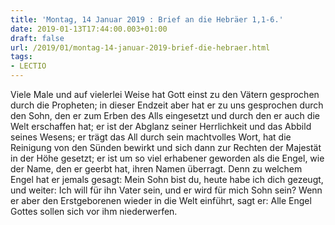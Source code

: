 ```yaml
---
title: 'Montag, 14 Januar 2019 : Brief an die Hebräer 1,1-6.'
date: 2019-01-13T17:44:00.003+01:00
draft: false
url: /2019/01/montag-14-januar-2019-brief-die-hebraer.html
tags: 
- LECTIO
---
```


Viele Male und auf vielerlei Weise hat Gott einst zu den Vätern gesprochen durch die Propheten; in dieser Endzeit aber hat er zu uns gesprochen durch den Sohn, den er zum Erben des Alls eingesetzt und durch den er auch die Welt erschaffen hat; er ist der Abglanz seiner Herrlichkeit und das Abbild seines Wesens; er trägt das All durch sein machtvolles Wort, hat die Reinigung von den Sünden bewirkt und sich dann zur Rechten der Majestät in der Höhe gesetzt; er ist um so viel erhabener geworden als die Engel, wie der Name, den er geerbt hat, ihren Namen überragt. Denn zu welchem Engel hat er jemals gesagt: Mein Sohn bist du, heute habe ich dich gezeugt, und weiter: Ich will für ihn Vater sein, und er wird für mich Sohn sein? Wenn er aber den Erstgeborenen wieder in die Welt einführt, sagt er: Alle Engel Gottes sollen sich vor ihm niederwerfen.